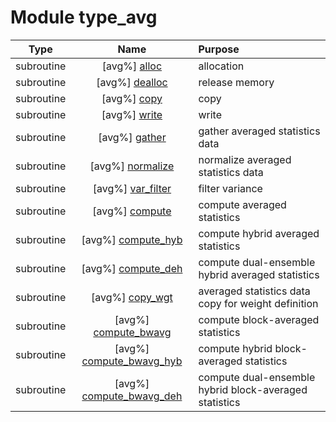 # Module type_avg

| Type | Name | Purpose |
| :--: | :--: | :---------- |
| subroutine | [avg%] [alloc](https://github.com/benjaminmenetrier/bump-standalone/tree/master/src/type_avg.F90#L54) | allocation |
| subroutine | [avg%] [dealloc](https://github.com/benjaminmenetrier/bump-standalone/tree/master/src/type_avg.F90#L89) | release memory |
| subroutine | [avg%] [copy](https://github.com/benjaminmenetrier/bump-standalone/tree/master/src/type_avg.F90#L115) | copy |
| subroutine | [avg%] [write](https://github.com/benjaminmenetrier/bump-standalone/tree/master/src/type_avg.F90#L139) | write |
| subroutine | [avg%] [gather](https://github.com/benjaminmenetrier/bump-standalone/tree/master/src/type_avg.F90#L167) | gather averaged statistics data |
| subroutine | [avg%] [normalize](https://github.com/benjaminmenetrier/bump-standalone/tree/master/src/type_avg.F90#L298) | normalize averaged statistics data |
| subroutine | [avg%] [var_filter](https://github.com/benjaminmenetrier/bump-standalone/tree/master/src/type_avg.F90#L364) | filter variance |
| subroutine | [avg%] [compute](https://github.com/benjaminmenetrier/bump-standalone/tree/master/src/type_avg.F90#L496) | compute averaged statistics |
| subroutine | [avg%] [compute_hyb](https://github.com/benjaminmenetrier/bump-standalone/tree/master/src/type_avg.F90#L581) | compute hybrid averaged statistics |
| subroutine | [avg%] [compute_deh](https://github.com/benjaminmenetrier/bump-standalone/tree/master/src/type_avg.F90#L628) | compute dual-ensemble hybrid averaged statistics |
| subroutine | [avg%] [copy_wgt](https://github.com/benjaminmenetrier/bump-standalone/tree/master/src/type_avg.F90#L682) | averaged statistics data copy for weight definition |
| subroutine | [avg%] [compute_bwavg](https://github.com/benjaminmenetrier/bump-standalone/tree/master/src/type_avg.F90#L716) | compute block-averaged statistics |
| subroutine | [avg%] [compute_bwavg_hyb](https://github.com/benjaminmenetrier/bump-standalone/tree/master/src/type_avg.F90#L820) | compute hybrid block-averaged statistics |
| subroutine | [avg%] [compute_bwavg_deh](https://github.com/benjaminmenetrier/bump-standalone/tree/master/src/type_avg.F90#L900) | compute dual-ensemble hybrid block-averaged statistics |
